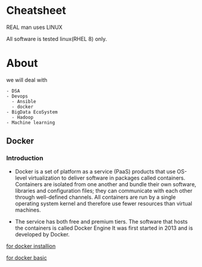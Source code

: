 # Cheatsheet
REAL man uses LINUX

All software is tested linux(RHEL 8) only.

# About 

we will deal with 
  ```
 - DSA
 - Devops
    - Ansible
    - docker
 - BigData EcoSystem
    - Hadoop
 - Machine learning
  
  ```
  
  ## Docker
 
 ### Introduction
 
 - Docker is a set of platform as a service (PaaS) products that use OS-level virtualization to deliver software in packages called containers. Containers are isolated from one another and bundle their own software, libraries and configuration files; they can communicate with each other through well-defined channels. All containers are run by a single operating system kernel and therefore use fewer resources than virtual machines.

 - The service has both free and premium tiers. The software that hosts the containers is called Docker Engine It was first started in 2013 and is developed by Docker.


[for docker installion](/Docker/installation)

[for docker basic](/Docker/basic)
